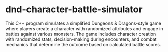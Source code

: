 # dnd-character-battle-simulator
This C++ program simulates a simplified Dungeons & Dragons-style game where players create a character with randomized attributes and engage in battles against various monsters. The game includes character creation with randomized stats, decision-making during encounters, and combat mechanics that determine the outcome based on calculated battle scores.
